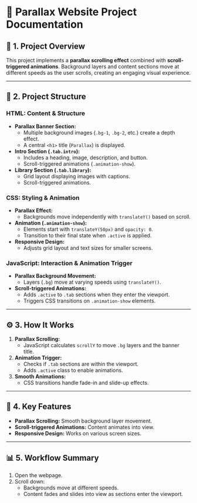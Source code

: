 # 🚀 Parallax Website Project Documentation

## 📑 **1. Project Overview**
This project implements a **parallax scrolling effect** combined with **scroll-triggered animations**. Background layers and content sections move at different speeds as the user scrolls, creating an engaging visual experience.

---

## 📝 **2. Project Structure**

### **HTML:** Content & Structure
- **Parallax Banner Section:**
   - Multiple background images (`.bg-1`, `.bg-2`, etc.) create a depth effect.
   - A central `<h1>` title (`Parallax`) is displayed.
- **Intro Section (`.tab.intro`):**
   - Includes a heading, image, description, and button.
   - Scroll-triggered animations (`.animation-show`).
- **Library Section (`.tab.library`):**
   - Grid layout displaying images with captions.
   - Scroll-triggered animations.

### **CSS:** Styling & Animation
- **Parallax Effect:**
   - Backgrounds move independently with `translateY()` based on scroll.
- **Animation (`.animation-show`):**
   - Elements start with `translateY(50px)` and `opacity: 0`.
   - Transition to their final state when `.active` is applied.
- **Responsive Design:**
   - Adjusts grid layout and text sizes for smaller screens.

### **JavaScript:** Interaction & Animation Trigger
- **Parallax Background Movement:**
   - Layers (`.bg`) move at varying speeds using `translateY()`.
- **Scroll-triggered Animations:**
   - Adds `.active` to `.tab` sections when they enter the viewport.
   - Triggers CSS transitions on `.animation-show` elements.

---

## ⚙️ **3. How It Works**
1. **Parallax Scrolling:**
   - JavaScript calculates `scrollY` to move `.bg` layers and the banner title.
2. **Animation Trigger:**
   - Checks if `.tab` sections are within the viewport.
   - Adds `.active` class to enable animations.
3. **Smooth Animations:**
   - CSS transitions handle fade-in and slide-up effects.

---

## 🌟 **4. Key Features**
- **Parallax Scrolling:** Smooth background layer movement.
- **Scroll-triggered Animations:** Content animates into view.
- **Responsive Design:** Works on various screen sizes.

---

## 📊 **5. Workflow Summary**
1. Open the webpage.
2. Scroll down:
   - Backgrounds move at different speeds.
   - Content fades and slides into view as sections enter the viewport.
